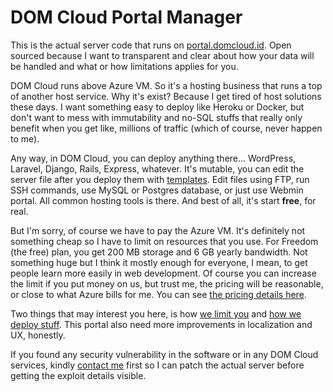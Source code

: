 # DOM Cloud Portal Manager

This is the actual server code that runs on [portal.domcloud.id](https://portal.domcloud.id). Open sourced because I want to transparent and clear about how your data will be handled and what or how limitations applies for you.

DOM Cloud runs above Azure VM. So it's a hosting business that runs a top of another host service. Why it's exist? Because I get tired of host solutions these days. I want something easy to deploy like Heroku or Docker, but don't want to mess with immutability and no-SQL stuffs that really only benefit when you get like, millions of traffic (which of course, never happen to me).

Any way, in DOM Cloud, you can deploy anything there... WordPress, Laravel, Django, Rails, Express, whatever. It's mutable, you can edit the server file after you deploy them with [templates](https://github.com/domcloud/dom-templates). Edit files using FTP, run SSH commands, use MySQL or Postgres database, or just use Webmin portal. All common hosting tools is there. And best of all, it's start **free**, for real.

But I'm sorry, of course we have to pay the Azure VM. It's definitely not something cheap so I have to limit on resources that you use. For Freedom (the free) plan, you get 200 MB storage and 6 GB yearly bandwidth. Not something huge but I think it mostly enough for everyone, I mean, to get people learn more easily in web development. Of course you can increase the limit if you put money on us, but trust me, the pricing will be reasonable, or close to what Azure bills for me. You can see [the pricing details here](https://domcloud.id/en/price).

Two things that may interest you here, is how [we limit you](app/Commands/CronJob.php) and [how we deploy stuff](app/Libraries/TemplateDeployer.php). This portal also need more improvements in localization and UX, honestly.

If you found any security vulnerability in the software or in any DOM Cloud services, kindly [contact me](mailto:willnode@wellosoft.net) first so I can patch the actual server before getting the exploit details visible.

